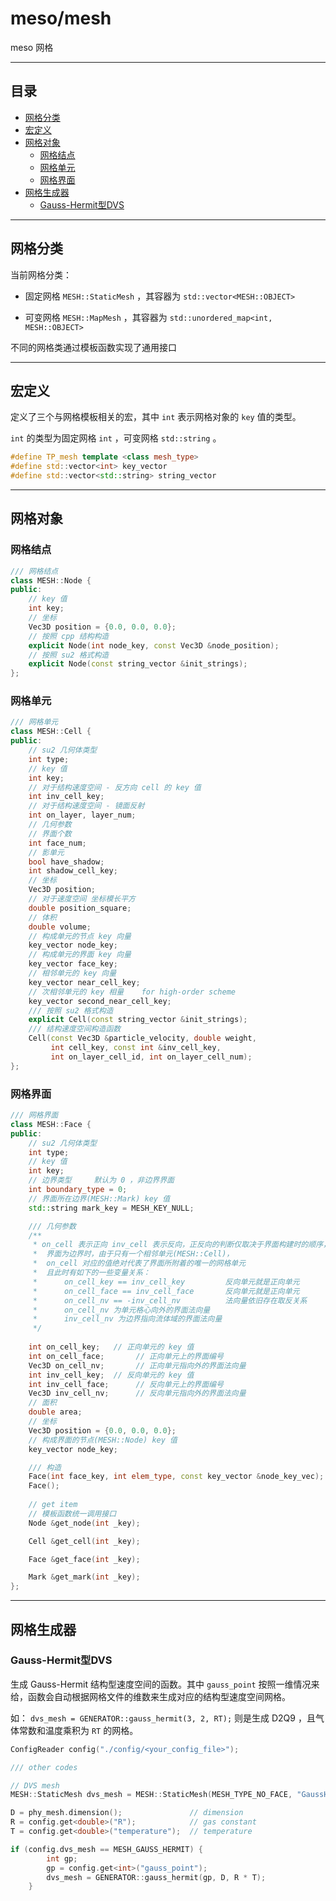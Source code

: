 # meso/mesh

meso 网格

---

## 目录
 
 - [网格分类](#网格分类)
 - [宏定义](#宏定义)
 - [网格对象](#网格对象)
    - [网格结点](#网格结点)
    - [网格单元](#网格单元)
    - [网格界面](#网格界面)
 - [网格生成器](#网格生成器)
    - [Gauss-Hermit型DVS](#Gauss-Hermit型DVS)

---

## 网格分类

当前网格分类：

- 固定网格 `MESH::StaticMesh` ，其容器为 `std::vector<MESH::OBJECT>`

- 可变网格 `MESH::MapMesh` ，其容器为 `std::unordered_map<int, MESH::OBJECT>`

不同的网格类通过模板函数实现了通用接口

---

## 宏定义

定义了三个与网格模板相关的宏，其中 `int` 表示网格对象的 `key` 值的类型。

`int` 的类型为固定网格 `int` ，可变网格 `std::string` 。

```c++
#define TP_mesh template <class mesh_type>
#define std::vector<int> key_vector
#define std::vector<std::string> string_vector
```

---

## 网格对象

### 网格结点

```c++
/// 网格结点
class MESH::Node {
public:
    // key 值
    int key;
    // 坐标
    Vec3D position = {0.0, 0.0, 0.0};
    // 按照 cpp 结构构造
    explicit Node(int node_key, const Vec3D &node_position);
    // 按照 su2 格式构造
    explicit Node(const string_vector &init_strings);
};
```

### 网格单元

```c++
/// 网格单元
class MESH::Cell {
public:
    // su2 几何体类型
    int type;
    // key 值
    int key;
    // 对于结构速度空间 - 反方向 cell 的 key 值
    int inv_cell_key;
    // 对于结构速度空间 - 镜面反射
    int on_layer, layer_num;
    // 几何参数
    // 界面个数
    int face_num;
    // 影单元
    bool have_shadow;
    int shadow_cell_key;
    // 坐标
    Vec3D position;
    // 对于速度空间 坐标模长平方
    double position_square;
    // 体积
    double volume;
    // 构成单元的节点 key 向量
    key_vector node_key;
    // 构成单元的界面 key 向量
    key_vector face_key;
    // 相邻单元的 key 向量
    key_vector near_cell_key;
    // 次相邻单元的 key 相量    for high-order scheme
    key_vector second_near_cell_key;
    /// 按照 su2 格式构造
    explicit Cell(const string_vector &init_strings);
    /// 结构速度空间构造函数
    Cell(const Vec3D &particle_velocity, double weight,
         int cell_key, const int &inv_cell_key,
         int on_layer_cell_id, int on_layer_cell_num);
};
```

### 网格界面

```c++
/// 网格界面
class MESH::Face {
public:
    // su2 几何体类型
    int type;
    // key 值
    int key;
    // 边界类型     默认为 0 ，非边界界面
    int boundary_type = 0;
    // 界面所在边界(MESH::Mark) key 值
    std::string mark_key = MESH_KEY_NULL;

    /// 几何参数
    /**
     * on_cell 表示正向 inv_cell 表示反向，正反向的判断仅取决于界面构建时的顺序，无特殊含义。
     *  界面为边界时，由于只有一个相邻单元(MESH::Cell)，
     *  on_cell 对应的值绝对代表了界面所附着的唯一的网格单元
     *  且此时有如下的一些变量关系：
     *      on_cell_key == inv_cell_key         反向单元就是正向单元
     *      on_cell_face == inv_cell_face       反向单元就是正向单元
     *      on_cell_nv == -inv_cell_nv          法向量依旧存在取反关系
     *      on_cell_nv 为单元格心向外的界面法向量
     *      inv_cell_nv 为边界指向流体域的界面法向量
     */
    
    int on_cell_key;   // 正向单元的 key 值
    int on_cell_face;       // 正向单元上的界面编号
    Vec3D on_cell_nv;       // 正向单元指向外的界面法向量
    int inv_cell_key;  // 反向单元的 key 值
    int inv_cell_face;      // 反向单元上的界面编号
    Vec3D inv_cell_nv;      // 反向单元指向外的界面法向量
    // 面积
    double area;
    // 坐标
    Vec3D position = {0.0, 0.0, 0.0};
    // 构成界面的节点(MESH::Node) key 值
    key_vector node_key;

    /// 构造
    Face(int face_key, int elem_type, const key_vector &node_key_vec);
    Face();
    
    // get item
    // 模板函数统一调用接口
    Node &get_node(int _key);

    Cell &get_cell(int _key);

    Face &get_face(int _key);

    Mark &get_mark(int _key);
};
```

---

## 网格生成器

### Gauss-Hermit型DVS

生成 Gauss-Hermit 结构型速度空间的函数。其中 `gauss_point` 按照一维情况来给，函数会自动根据网格文件的维数来生成对应的结构型速度空间网格。

如： `dvs_mesh = GENERATOR::gauss_hermit(3, 2, RT);` 则是生成 D2Q9 ，且气体常数和温度乘积为 `RT` 的网格。

```c++
ConfigReader config("./config/<your_config_file>");

/// other codes

// DVS mesh
MESH::StaticMesh dvs_mesh = MESH::StaticMesh(MESH_TYPE_NO_FACE, "GaussHermit");

D = phy_mesh.dimension();               // dimension
R = config.get<double>("R");            // gas constant
T = config.get<double>("temperature");  // temperature

if (config.dvs_mesh == MESH_GAUSS_HERMIT) {
        int gp;
        gp = config.get<int>("gauss_point");
        dvs_mesh = GENERATOR::gauss_hermit(gp, D, R * T);
    }
```
